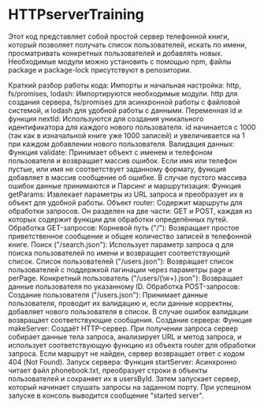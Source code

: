 # HTTPserverTraining
Этот код представляет собой простой сервер телефонной книги, который позволяет получать список пользователей, искать по имени, просматривать конкретных пользователей и добавлять новых. Необходимые модули можно установить с помощью npm, файлы package и package-lock присутствуют в репозитории.

Краткий разбор работы кода:
Импорты и начальная настройка:
http, fs/promises, lodash: Импортируются необходимые модули. http для создания сервера, fs/promises для асинхронной работы с файловой системой, и lodash для удобной работы с данными.
Переменная id и функция nextId: Используются для создания уникального идентификатора для каждого нового пользователя. id начинается с 1000 (так как в изначальной книге уже 1000 записей) и увеличивается на 1 при каждом добавлении нового пользователя.
Валидация данных:
Функция validate: Принимает объект с именем и телефоном пользователя и возвращает массив ошибок. Если имя или телефон пустые, или имя не соответствует заданному формату, функция добавляет в массив сообщение об ошибке. В случае пустого массива ошибок данные принимаются и Парсинг и маршрутизация:
Функция getParams: Извлекает параметры из URL запроса и преобразует их в объект для удобной работы.
Объект router: Содержит маршруты для обработки запросов. Он разделен на две части: GET и POST, каждая из которых содержит функции для обработки определённых путей.
Обработка GET-запросов:
Корневой путь ("/"): Возвращает простое приветственное сообщение и общее количество записей в телефонной книге.
Поиск ("/search.json"): Использует параметр запроса q для поиска пользователей по имени и возвращает соответствующий список.
Список пользователей ("/users.json"): Возвращает список пользователей с поддержкой пагинации через параметры page и perPage.
Конкретный пользователь ("/users/(\\w+).json"): Возвращает данные пользователя по указанному ID.
Обработка POST-запросов:
Создание пользователя ("/users.json"): Принимает данные пользователя, проводит их валидацию и, если данные корректны, добавляет нового пользователя в список. В случае ошибок валидации возвращает соответствующие сообщения.
Создание сервера:
Функция makeServer: Создаёт HTTP-сервер. При получении запроса сервер собирает данные тела запроса, анализирует URL и метод запроса, и использует соответствующую функцию из объекта router для обработки запроса.
Если маршрут не найден, сервер возвращает ответ с кодом 404 (Not Found).
Запуск сервера:
Функция startServer: Асинхронно читает файл phonebook.txt, преобразует строки в объекты пользователей и сохраняет их в usersById. Затем запускает сервер, который начинает слушать запросы на заданном порту.
При успешном запуске в консоль выводится сообщение "started server".

